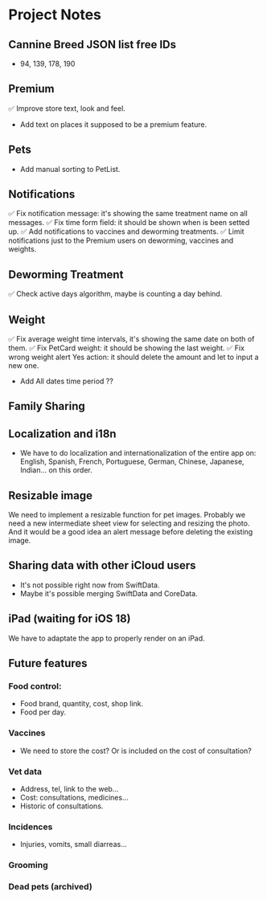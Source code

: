 # Project Notes

## Cannine Breed JSON list free IDs
- 94, 139, 178, 190


## Premium
✅ Improve store text, look and feel.
- Add text on places it supposed to be a premium feature.


## Pets
- Add manual sorting to PetList.


## Notifications
✅ Fix notification message: it's showing the same treatment name on all messages.
✅ Fix time form field: it should be shown when is been setted up.
✅ Add notifications to vaccines and deworming treatments.
✅ Limit notifications just to the Premium users on deworming, vaccines and weights.


## Deworming Treatment
✅ Check active days algorithm, maybe is counting a day behind.


## Weight
✅ Fix average weight time intervals, it's showing the same date on both of them.
✅ Fix PetCard weight: it should be showing the last weight.
✅ Fix wrong weight alert Yes action: it should delete the amount and let to input a new one.
- Add All dates time period ??


## Family Sharing


## Localization and i18n
- We have to do localization and internationalization of the entire app on: English, Spanish, French, Portuguese, German, Chinese, Japanese, Indian... on this order.


## Resizable image
We need to implement a resizable function for pet images. Probably we need a new intermediate sheet view for selecting and resizing the photo. And it would be a good idea an alert message before deleting the existing image.


## Sharing data with other iCloud users
- It's not possible right now from SwiftData.
- Maybe it's possible merging SwiftData and CoreData.


## iPad (waiting for iOS 18)
We have to adaptate the app to properly render on an iPad.


## Future features
### Food control:
- Food brand, quantity, cost, shop link.
- Food per day.

### Vaccines
- We need to store the cost? Or is included on the cost of consultation?

### Vet data
- Address, tel, link to the web...
- Cost: consultations, medicines...
- Historic of consultations.

### Incidences
- Injuries, vomits, small diarreas...

### Grooming

### Dead pets (archived)


